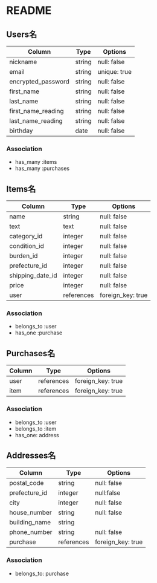 # README

## Users名

| Column              | Type     | Options        |
|---------------------|----------|----------------|
| nickname            | string   | null: false    |
| email               | string   | unique: true   |
| encrypted_password  | string   | null: false    |
| first_name          | string   | null: false    |
| last_name           | string   | null: false    |
| first_name_reading  | string   | null: false    |
| last_name_reading   | string   | null: false    |
| birthday            | date     | null: false    |

### Association
- has_many :items
- has_many :purchases


## Items名

| Column           | Type       | Options           |
|------------------|------------|-------------------|
| name             | string     | null: false       |
| text             | text       | null: false       |
| category_id      | integer    | null: false       |
| condition_id     | integer    | null: false       |
| burden_id        | integer    | null: false       |
| prefecture_id    | integer    | null: false       |
| shipping_date_id | integer    | null: false       |
| price            | integer    | null: false       |
| user             | references | foreign_key: true |

### Association
- belongs_to :user
- has_one :purchase


## Purchases名

| Column   | Type       | Options           |
|----------|------------|-------------------|
| user     | references | foreign_key: true |
| item     | references | foreign_key: true |

### Association
- belongs_to :user
- belongs_to :item
- has_one: address


## Addresses名

| Column        | Type       | Options            |
|---------------|------------|--------------------|
| postal_code   | string     | null: false        |
| prefecture_id | integer    | null:false         |
| city          | integer    | null: false        |
| house_number  | string     | null: false        |
| building_name | string     |                    |
| phone_number  | string     | null: false        |
| purchase      | references | foreign_key: true  |


### Association
- belongs_to: purchase